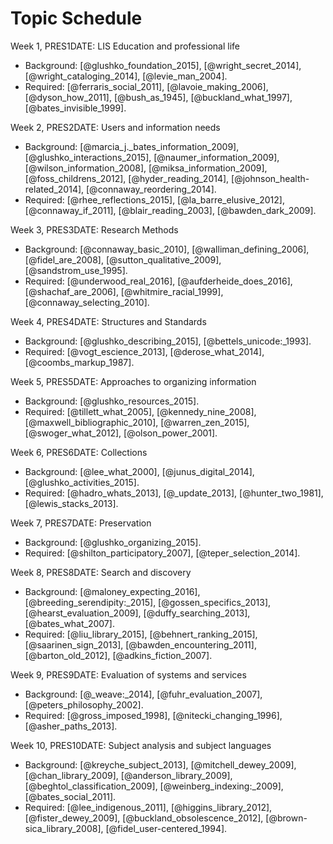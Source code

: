 # Topic Schedule

Week 1, PRES1DATE: LIS Education and professional life

- Background: [@glushko_foundation_2015], [@wright_secret_2014], [@wright_cataloging_2014], [@levie_man_2004].
- Required: [@ferraris_social_2011], [@lavoie_making_2006], [@dyson_how_2011], [@bush_as_1945], [@buckland_what_1997], [@bates_invisible_1999].

Week 2, PRES2DATE: Users and information needs

- Background: [@marcia_j._bates_information_2009], [@glushko_interactions_2015], [@naumer_information_2009], [@wilson_information_2008], [@miksa_information_2009], [@foss_childrens_2012], [@hyder_reading_2014], [@johnson_health-related_2014], [@connaway_reordering_2014].
- Required: [@rhee_reflections_2015], [@la_barre_elusive_2012], [@connaway_if_2011], [@blair_reading_2003], [@bawden_dark_2009].

Week 3, PRES3DATE: Research Methods

- Background: [@connaway_basic_2010], [@walliman_defining_2006], [@fidel_are_2008], [@sutton_qualitative_2009], [@sandstrom_use_1995].
- Required: [@underwood_real_2016], [@aufderheide_does_2016], [@shachaf_are_2006], [@whitmire_racial_1999], [@connaway_selecting_2010].

Week 4, PRES4DATE: Structures and Standards

- Background: [@glushko_describing_2015], [@bettels_unicode:_1993].
- Required: [@vogt_escience_2013], [@derose_what_2014], [@coombs_markup_1987].

Week 5, PRES5DATE: Approaches to organizing information

- Background: [@glushko_resources_2015].
- Required: [@tillett_what_2005], [@kennedy_nine_2008], [@maxwell_bibliographic_2010], [@warren_zen_2015], [@swoger_what_2012], [@olson_power_2001].

Week 6, PRES6DATE: Collections

- Background: [@lee_what_2000], [@junus_digital_2014], [@glushko_activities_2015].
- Required: [@hadro_whats_2013], [@_update_2013], [@hunter_two_1981], [@lewis_stacks_2013].

Week 7, PRES7DATE: Preservation

- Background: [@glushko_organizing_2015].
- Required: [@shilton_participatory_2007], [@teper_selection_2014].

Week 8, PRES8DATE: Search and discovery

- Background: [@maloney_expecting_2016], [@breeding_serendipity:_2015], [@gossen_specifics_2013], [@hearst_evaluation_2009], [@duffy_searching_2013], [@bates_what_2007].
- Required: [@liu_library_2015], [@behnert_ranking_2015], [@saarinen_sign_2013], [@bawden_encountering_2011], [@barton_old_2012], [@adkins_fiction_2007].

Week 9, PRES9DATE: Evaluation of systems and services

- Background: [@_weave:_2014], [@fuhr_evaluation_2007], [@peters_philosophy_2002].
- Required: [@gross_imposed_1998], [@nitecki_changing_1996], [@asher_paths_2013].

Week 10, PRES10DATE: Subject analysis and subject languages

- Background: [@kreyche_subject_2013], [@mitchell_dewey_2009], [@chan_library_2009], [@anderson_library_2009], [@beghtol_classification_2009], [@weinberg_indexing:_2009], [@bates_social_2011].
- Required: [@lee_indigenous_2011], [@higgins_library_2012], [@fister_dewey_2009], [@buckland_obsolescence_2012], [@brown-sica_library_2008], [@fidel_user-centered_1994].
